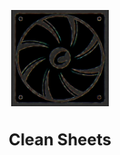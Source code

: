<p align="center">
  <a href="https://github.com/eosdev-x/fancontrol"><img src="fancontrol_rusty_logo.png" alt="Logo" height=170></a>
</p>
<h1 align="center">Clean Sheets</h1>
